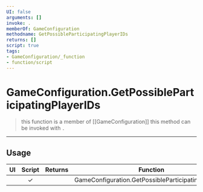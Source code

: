 ```yaml
---
UI: false
arguments: []
invoke: .
memberOf: GameConfiguration
methodname: GetPossibleParticipatingPlayerIDs
returns: []
script: true
tags:
- GameConfiguration/_function
- function/script
---
```

# GameConfiguration.GetPossibleParticipatingPlayerIDs
> this function is a member of [[GameConfiguration]]
> this method can be invoked with `.`
-----
## Usage
|  UI | Script | Returns | Function | Arguments |
|:---:|:------:|-------:|:--------:|:---------|
| |✓||GameConfiguration.GetPossibleParticipatingPlayerIDs||
